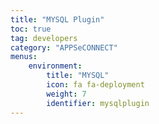 ```yaml
---
title: "MYSQL Plugin"
toc: true
tag: developers
category: "APPSeCONNECT"
menus: 
    environment:
        title: "MYSQL"
        icon: fa fa-deployment
        weight: 7
        identifier: mysqlplugin
---
```


